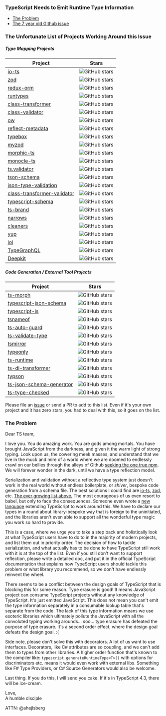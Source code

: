 ### TypeScript Needs to Emit Runtime Type Information

- [The Problem](#the-problem)
- [The 7 year old Github issue](https://github.com/microsoft/TypeScript/issues/3628) 

### The Unfortunate List of Projects Working Around this Issue

##### Type Mapping Projects

| Project | Stars |
| --- | --- |
| [io-ts](https://github.com/gcanti/io-ts) | ![GitHub stars](https://img.shields.io/github/stars/gcanti/io-ts.svg?style=social&label=☆&maxAge=2592000) |
| [zod](https://github.com/colinhacks/zod) | ![GitHub stars](https://img.shields.io/github/stars/colinhacks/zod.svg?style=social&label=☆&maxAge=2592000) |
| [redux-orm](https://github.com/redux-orm/redux-orm) | ![GitHub stars](https://img.shields.io/github/stars/redux-orm/redux-orm.svg?style=social&label=☆&maxAge=2592000) |
| [runtypes](https://github.com/pelotom/runtypes) | ![GitHub stars](https://img.shields.io/github/stars/pelotom/runtypes.svg?style=social&label=☆&maxAge=2592000) |
| [class-transformer](https://github.com/typestack/class-transformer) | ![GitHub stars](https://img.shields.io/github/stars/typestack/class-transformer.svg?style=social&label=☆&maxAge=2592000) |
| [class-validator](https://github.com/typestack/class-validator) | ![GitHub stars](https://img.shields.io/github/stars/typestack/class-validator.svg?style=social&label=☆&maxAge=2592000) |
| [ow](https://github.com/sindresorhus/ow) | ![GitHub stars](https://img.shields.io/github/stars/sindresorhus/ow.svg?style=social&label=☆&maxAge=2592000) |
| [reflect-metadata](https://rbuckton.github.io/reflect-metadata/) | ![GitHub stars](https://img.shields.io/github/stars/rbuckton/reflect-metadata.svg?style=social&label=☆&maxAge=2592000) |
| [typebox](https://github.com/sinclairzx81/typebox) | ![GitHub stars](https://img.shields.io/github/stars/sinclairzx81/typebox.svg?style=social&label=☆&maxAge=2592000) |
| [myzod](https://github.com/davidmdm/myzod) | ![GitHub stars](https://img.shields.io/github/stars/davidmdm/myzod.svg?style=social&label=☆&maxAge=2592000) |
| [morphic-ts](https://github.com/sledorze/morphic-ts) | ![GitHub stars](https://img.shields.io/github/stars/sledorze/morphic-ts.svg?style=social&label=☆&maxAge=2592000) |
| [monocle-ts](https://github.com/gcanti/monocle-ts) | ![GitHub stars](https://img.shields.io/github/stars/gcanti/monocle-ts.svg?style=social&label=☆&maxAge=2592000) |
| [ts.validator](https://github.com/VeritasSoftware/ts.validator) | ![GitHub stars](https://img.shields.io/github/stars/VeritasSoftware/ts.validator.svg?style=social&label=☆&maxAge=2592000) |
| [tson-schema](https://www.npmjs.com/package/tson-schema) | ![GitHub stars](https://img.shields.io/github/stars/mjwwit/tson-schema.svg?style=social&label=☆&maxAge=2592000) |
| [json-type-validation](https://github.com/mojotech/json-type-validation) | ![GitHub stars](https://img.shields.io/github/stars/mojotech/json-type-validation.svg?style=social&label=☆&maxAge=2592000) |
| [class-transformer-validator](https://github.com/MichalLytek/class-transformer-validator) | ![GitHub stars](https://img.shields.io/github/stars/MichalLytek/class-transformer-validator.svg?style=social&label=☆&maxAge=2592000) |
| [typescript-schema](https://github.com/christyharagan/ts-schema) | ![GitHub stars](https://img.shields.io/github/stars/christyharagan/ts-schema.svg?style=social&label=☆&maxAge=2592000) |
| [ts-brand](https://github.com/kourge/ts-brand) | ![GitHub stars](https://img.shields.io/github/stars/kourge/ts-brand.svg?style=social&label=☆&maxAge=2592000) |
| [narrows](https://gitlab.com/jakelazaroff/narrows) | ![GitHub stars](https://img.shields.io/github/stars/jakelazaroff/narrows.svg?style=social&label=☆&maxAge=2592000) |
| [cleaners](https://github.com/swansontec/cleaners) | ![GitHub stars](https://img.shields.io/github/stars/swansontec/cleaners.svg?style=social&label=☆&maxAge=2592000) |
| [yup](https://github.com/jquense/yup) | ![GitHub stars](https://img.shields.io/github/stars/jquense/yup.svg?style=social&label=☆&maxAge=2592000) |
| [joi](https://github.com/sideway/joi) | ![GitHub stars](https://img.shields.io/github/stars/sideway/joi.svg?style=social&label=☆&maxAge=2592000) |
| [TypeGraphQL](https://github.com/MichalLytek/type-graphql) | ![GitHub stars](https://img.shields.io/github/stars/MichalLytek/type-graphql.svg?style=social&label=☆&maxAge=2592000) |
| [Deepkit](https://github.com/deepkit/deepkit-framework) | ![GitHub stars](https://img.shields.io/github/stars/deepkit/deepkit-framework.svg?style=social&label=☆&maxAge=2592000) |

##### Code Generation / External Tool Projects

| Project | Stars |
| --- | --- |
| [ts-morph](https://github.com/dsherret/ts-morph) | ![GitHub stars](https://img.shields.io/github/stars/dsherret/ts-morph.svg?style=social&label=☆&maxAge=2592000) |
| [typescript-json-schema](https://github.com/YousefED/typescript-json-schema) | ![GitHub stars](https://img.shields.io/github/stars/YousefED/typescript-json-schema.svg?style=social&label=☆&maxAge=2592000) |
| [typescript-is](https://github.com/woutervh-/typescript-is) | ![GitHub stars](https://img.shields.io/github/stars/woutervh-/typescript-is.svg?style=social&label=☆&maxAge=2592000) |
| [tsnameof](https://github.com/dsherret/ts-nameof) | ![GitHub stars](https://img.shields.io/github/stars/dsherret/ts-nameof.svg?style=social&label=☆&maxAge=2592000) |
| [ts-auto-guard](https://github.com/rhys-vdw/ts-auto-guard) | ![GitHub stars](https://img.shields.io/github/stars/rhys-vdw/ts-auto-guard.svg?style=social&label=☆&maxAge=2592000) |
| [ts-validate-type](https://github.com/edbentley/ts-validate-type) | ![GitHub stars](https://img.shields.io/github/stars/edbentley/ts-validate-type?style=social&label=☆&maxAge=2592000) |
| [tsmirror](https://github.com/aenario/tsmirror) | ![GitHub stars](https://img.shields.io/github/stars/aenario/tsmirror.svg?style=social&label=☆&maxAge=2592000) |
| [typeonly](https://itnext.io/bringing-typescript-types-at-runtime-with-typeonly-c317e9dd8880) | ![GitHub stars](https://img.shields.io/github/stars/paroi-tech/typeonly.svg?style=social&label=☆&maxAge=2592000) |
| [ts-runtime](https://github.com/goloveychuk/tsruntime) | ![GitHub stars](https://img.shields.io/github/stars/goloveychuk/tsruntime.svg?style=social&label=☆&maxAge=2592000) |
| [ts-di-transformer](https://github.com/YePpHa/ts-di-transformer) | ![GitHub stars](https://img.shields.io/github/stars/YePpHa/ts-di-transformer.svg?style=social&label=☆&maxAge=2592000) |
| [typson](https://github.com/lbovet/typson) | ![GitHub stars](https://img.shields.io/github/stars/lbovet/typson.svg?style=social&label=☆&maxAge=2592000) |
| [ts-json-schema-generator](https://github.com/vega/ts-json-schema-generator) | ![GitHub stars](https://img.shields.io/github/stars/vega/ts-json-schema-generator.svg?style=social&label=☆&maxAge=2592000) |
| [ts-type-checked](https://github.com/janjakubnanista/ts-type-checked) | ![GitHub stars](https://img.shields.io/github/stars/janjakubnanista/ts-type-checked.svg?style=social&label=☆&maxAge=2592000) |


Please file an [issue](https://github.com/akutruff/typescript-needs-types/issues) or send a PR to add to this list.   Even if it's your own project and it has zero stars, you had to deal with this, so it goes on the list. 

### The Problem

Dear TS team,  

I love you.  You do amazing work.  You are gods among mortals.  You have brought JavaScript from the darkness, and given it the warm light of strong typing.   Look upon us, the cowering meek masses, and understand that we live in the muck and mire of a world where we are doomed to endlessly crawl on our bellies through the alleys of Github [seeking the one true npm](https://youtu.be/deDlab6vFgg?t=134).  We will forever wonder in the dark, until we have a type reflection model.  

Serialization and validation without a reflective type system just doesn't work in the real world without endless boilerplate, or _shiver_, bespoke code generation from a schema file.  The best solutions I could find are [io-ts](https://github.com/gcanti/io-ts), [zod](https://github.com/colinhacks/zod), etc.  [The ever growing list above.](the-unfortunate-list-of-projects-working-around-this-issue)  The most courageous of us even resort to babel, but only to face the consequences.  Someone even wrote a [new language](https://itnext.io/bringing-typescript-types-at-runtime-with-typeonly-c317e9dd8880) extending TypeScript to work around this.  We have to declare our types in a round about library-bespoke way that is foreign to the uninitiated, and the libraries aren't even able to support all the wonderful type magic you work so hard to provide.  

This is a case, where we urge you to take a step back and holistically look at what TypeScript users have to do to in the majority of modern projects, and list them out in priority order.  The decision of how to tackle serialization, and what actually has to be done to have TypeScript still work with it is at the top of the list.  Even if you still don't want to support reflection, please write a detailed doc, and put it in the official TypeScript documentation that explains how TypeScript users should tackle this problem or what library you recommend, so we don't have endlessly reinvent the wheel.

There seems to be a conflict between the design goals of TypeScript that is blocking this for some reason.  Type erasure is good!  It means JavaScript project can consume TypeScript projects without any knowledge of TypeScript.  It's just emitted JavaScript.  This does not mean you can't emit the type information separately in a consumable lookup table that's  separate from the code.  The lack of this type information means we use esoteric libraries which ultimately pollute the JavaScript with all the convoluted typing working arounds... soo... type erasure has defeated the purpose of type erasure.  It's a second order effect, where the design goal defeats the design goal. :(  

Side note, please don't solve this with decorators.  A lot of us want to use interfaces.  Decorators, like C# attributes are so coupling, and we can't add them to types from other libraries.  A higher order function that's known to the compiler like: ```typescript.generateRuntimeType<T>()``` with options for discriminators etc. means it would even work with external libs.  Something like F# Type Providers, or C# Source Generators would also be welcome. 

Last thing.  If you do this, I will send you cake.  If it's in TypeScript 4.3, there will be ice-cream.  

Love,\
A humble disciple

ATTN: @ahejlsberg 
